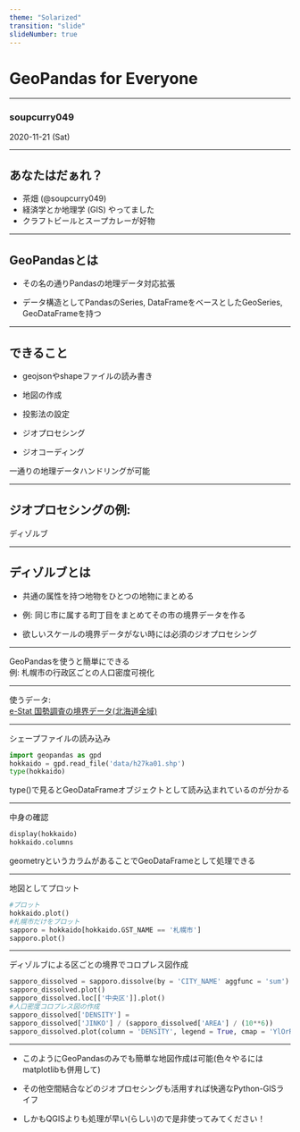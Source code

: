 ```yaml
---
theme: "Solarized"
transition: "slide"
slideNumber: true
---
```


<style type="text/css">
  .reveal h1,
  .reveal h2,
  .reveal h3,
  .reveal h4,
  .reveal h5,
  .reveal h6 {
    text-transform: none;
  }
</style>

# GeoPandas for Everyone 

----

### soupcurry049
2020-11-21 (Sat)

---

## あなたはだぁれ？

* 茶畑 (@soupcurry049)
* 経済学とか地理学 (GIS) やってました
* クラフトビールとスープカレーが好物

---

## GeoPandasとは

* その名の通りPandasの地理データ対応拡張

* データ構造としてPandasのSeries, DataFrameをベースとしたGeoSeries, GeoDataFrameを持つ


 
---

## できること

* geojsonやshapeファイルの読み書き

* 地図の作成

* 投影法の設定

* ジオプロセシング

* ジオコーディング

一通りの地理データハンドリングが可能

---

## ジオプロセシングの例: 
ディゾルブ

---

## ディゾルブとは

* 共通の属性を持つ地物をひとつの地物にまとめる

* 例: 同じ市に属する町丁目をまとめてその市の境界データを作る

* 欲しいスケールの境界データがない時には必須のジオプロセシング
---

GeoPandasを使うと簡単にできる  
例: 札幌市の行政区ごとの人口密度可視化


---

使うデータ:  
[e-Stat 国勢調査の境界データ(北海道全域)](https://www.e-stat.go.jp/gis/statmap-search?page=1&type=2&aggregateUnitForBoundary=A&toukeiCode=00200521&toukeiYear=2015&serveyId=A002005212015&prefCode=01&coordsys=1&format=shape)

---

シェープファイルの読み込み  
```python
import geopandas as gpd
hokkaido = gpd.read_file('data/h27ka01.shp')
type(hokkaido)
```

type()で見るとGeoDataFrameオブジェクトとして読み込まれているのが分かる

---

中身の確認
```python
display(hokkaido)
hokkaido.columns
```

geometryというカラムがあることでGeoDataFrameとして処理できる

---

地図としてプロット
```python
#プロット
hokkaido.plot()
#札幌市だけをプロット
sapporo = hokkaido[hokkaido.GST_NAME == '札幌市']
sapporo.plot()
```

---

ディゾルブによる区ごとの境界でコロプレス図作成
```python
sapporo_dissolved = sapporo.dissolve(by = 'CITY_NAME' aggfunc = 'sum')
sapporo_dissolved.plot()
sapporo_dissolved.loc[['中央区']].plot()
#人口密度コロプレス図の作成
sapporo_dissolved['DENSITY'] = 
sapporo_dissolved['JINKO'] / (sapporo_dissolved['AREA'] / (10**6))
sapporo_dissolved.plot(column = 'DENSITY', legend = True, cmap = 'YlOrRd')
```

---

* このようにGeoPandasのみでも簡単な地図作成は可能(色々やるにはmatplotlibも併用して)

* その他空間結合などのジオプロセシングも活用すれば快適なPython-GISライフ

* しかもQGISよりも処理が早い(らしい)ので是非使ってみてください！